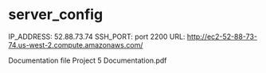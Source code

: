 # server_config
IP_ADDRESS: 52.88.73.74 
SSH_PORT: port 2200
URL: http://ec2-52-88-73-74.us-west-2.compute.amazonaws.com/

Documentation file Project 5 Documentation.pdf

